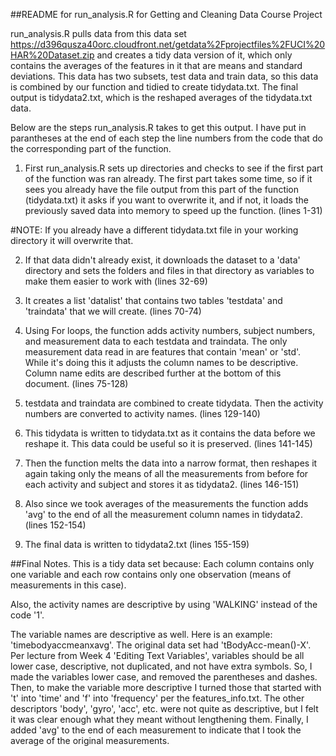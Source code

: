 ##README for run_analysis.R for Getting and Cleaning Data Course Project

run_analysis.R pulls data from this data set https://d396qusza40orc.cloudfront.net/getdata%2Fprojectfiles%2FUCI%20HAR%20Dataset.zip and creates a tidy data version of it, which only contains the averages of the features in it that are means and standard deviations. This data has two subsets, test data and train data, so this data is combined by our function and tidied to create tidydata.txt. The final output is tidydata2.txt, which is the reshaped averages of the tidydata.txt data.

Below are the steps run_analysis.R takes to get this output. I have put in parantheses at the end of each step the line numbers from the code that do the corresponding part of the function.

1. First run_analysis.R sets up directories and checks to see if the first part of the function was ran already. The first part takes some time, so if it sees you already have the file output from this part of the function (tidydata.txt) it asks if you want to overwrite it, and if not, it loads the previously saved data into memory to speed up the function. (lines 1-31)

#NOTE: If you already have a different tidydata.txt file in your working directory it will overwrite that.

2. If that data didn't already exist, it downloads the dataset to a 'data' directory and sets the folders and files in that directory as variables to make them easier to work with (lines 32-69)

3. It creates a list 'datalist' that contains two tables 'testdata' and 'traindata' that we will create. (lines 70-74)

4. Using For loops, the function adds activity numbers, subject numbers, and measurement data to each testdata and traindata. The only measurement data read in are features that contain 'mean' or 'std'. While it's doing this it adjusts the column names to be descriptive. Column name edits are described further at the bottom of this document. (lines 75-128)

5. testdata and traindata are combined to create tidydata. Then the activity numbers are converted to activity names. (lines 129-140)

6. This tidydata is written to tidydata.txt as it contains the data before we reshape it. This data could be useful so it is preserved. (lines 141-145)

7. Then the function melts the data into a narrow format, then reshapes it again taking only the means of all the measurements from before for each activity and subject and stores it as tidydata2. (lines 146-151)

8. Also since we took averages of the measurements the function adds 'avg' to the end of all the measurement column names in tidydata2. (lines 152-154)

9. The final data is written to tidydata2.txt (lines 155-159)

##Final Notes. This is a tidy data set because:
Each column contains only one variable and each row contains only one observation (means of measurements in this case). 

Also, the activity names are descriptive by using 'WALKING' instead of the code '1'. 

The variable names are descriptive as well. Here is an example: 'timebodyaccmeanxavg'. The original data set had 'tBodyAcc-mean()-X'. Per lecture from Week 4 'Editing Text Variables', variables should be all lower case, descriptive, not duplicated, and not have extra symbols. So, I made the variables lower case, and removed the parentheses and dashes. Then, to make the variable more descriptive I turned those that started with 't' into 'time' and 'f' into 'frequency' per the features_info.txt. The other descriptors 'body', 'gyro', 'acc', etc. were not quite as descriptive, but I felt it was clear enough what they meant without lengthening them. Finally, I added 'avg' to the end of each measurement to indicate that I took the average of the original measurements.